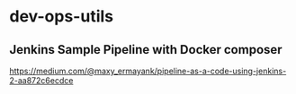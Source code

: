 # dev-ops-utils


## Jenkins Sample Pipeline with Docker composer
  https://medium.com/@maxy_ermayank/pipeline-as-a-code-using-jenkins-2-aa872c6ecdce

